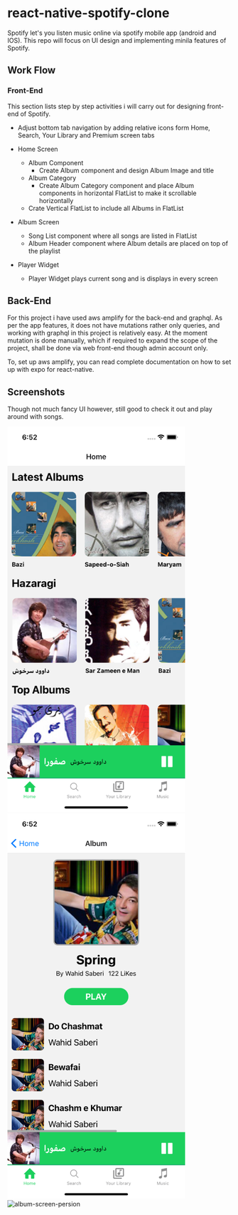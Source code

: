 # react-native-spotify-clone

Spotify let's you listen music online via spotify mobile app (android and IOS). This repo will focus on UI design and implementing minila features of Spotify.

## Work Flow

### Front-End

This section lists step by step activities i will carry out for designing front-end of Spotify.

- Adjust bottom tab navigation by adding relative icons form Home, Search, Your Library and Premium screen tabs
- Home Screen

  - Album Component
    - Create Album component and design Album Image and title
  - Album Category
    - Create Album Category component and place Album components in horizontal FlatList to make it scrollable horizontally
  - Crate Vertical FlatList to include all Albums in FlatList

- Album Screen

  - Song List component where all songs are listed in FlatList
  - Album Header component where Album details are placed on top of the playlist

- Player Widget
  - Player Widget plays current song and is displays in every screen

## Back-End

For this project i have used aws amplify for the back-end and graphql. As per the app features, it does not have mutations rather only queries, and working with graphql in this project is relatively easy. At the moment mutation is done manually, which if required to expand the scope of the project, shall be done via web front-end though admin account only.

To, set up aws amplify, you can read complete documentation on how to set up with expo for react-native.

## Screenshots

Though not much fancy UI however, still good to check it out and play around with songs.

![home-screen](/screenshots/home-screen.png)
![album-screen-english](/screenshots/album-screen-english.png)
![album-screen-persion](/screenshots/album-screen-persian.png)
